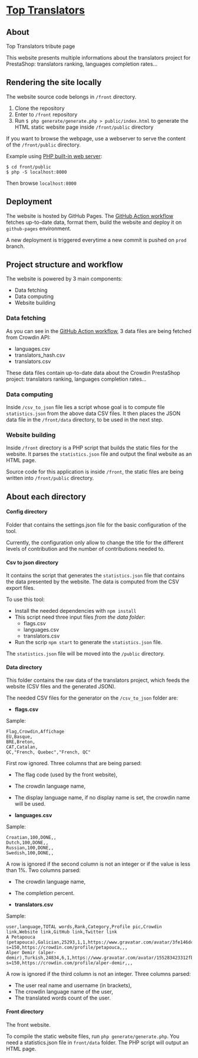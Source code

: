 # [Top Translators](https://translators.prestashop-project.org/)

## About

Top Translators tribute page

This website presents multiple informations about the translators project for PrestaShop: translators ranking, languages completion rates...

## Rendering the site locally

The website source code belongs in `/front` directory.

1. Clone the repository
2. Enter to `/front` repository
3. Run `$ php generate/generate.php > public/index.html` to generate the HTML static website page inside `/front/public` directory

If you want to browse the webpage, use a webserver to serve the content of the `/front/public` directory.

Example using [PHP built-in web server](https://www.php.net/manual/en/features.commandline.webserver.php):
```
$ cd front/public
$ php -S localhost:8000
```
Then browse `localhost:8000`

## Deployment

The website is hosted by GitHub Pages. The [GitHub Action workflow](https://github.com/PrestaShop/TopTranslators/blob/prod/.github/workflows/gh-pages.yml) fetches up-to-date data, format them, build the website and deploy it on `github-pages` environment.

A new deployment is triggered everytime a new commit is pushed on `prod` branch.

## Project structure and workflow

The website is powered by 3 main components:
- Data fetching
- Data computing
- Website building

### Data fetching

As you can see in the [GitHub Action workflow](https://github.com/PrestaShop/TopTranslators/blob/prod/.github/workflows/gh-pages.yml), 3 data files are being fetched from Crowdin API:
   - languages.csv
   - translators_hash.csv
   - translators.csv

These data files contain up-to-date data about the Crowdin PrestaShop project: translators ranking, languages completion rates...

### Data computing

Inside `/csv_to_json` file lies a script whose goal is to compute file `statistics.json` from the above data CSV files. It then places the JSON data file in the `/front/data` directory, to be used in the next step.

### Website building

Inside `/front` directory is a PHP script that builds the static files for the website. It parses the `statistics.json` file and output the final website as an HTML page.

Source code for this application is inside `/front`, the static files are being written into `/front/public` directory.

## About each directory

#### **Config** directory

Folder that contains the settings.json file for the basic configuration of the tool.

Currently, the configuration only allow to change the title for the different levels of contribution
and the number of contributions needed to.

#### **Csv to json** directory

It contains the script that generates the `statistics.json` file that contains the data presented by the website. The data is computed from the CSV export files.

To use this tool:
 - Install the needed dependencies with `npm install`
 - This script need three input files *from the data folder*:
   - flags.csv
   - languages.csv
   - translators.csv
 - Run the scrip `npm start` to generate the `statistics.json` file.

The `statistics.json` file will be moved into the `/public` directory.

#### **Data** directory

This folder contains the raw data of the translators project, which feeds the website (CSV files and the generated JSON).

The needed CSV files for the generator on the `/csv_to_json` folder are:

- **flags.csv**

Sample:
```
Flag,Crowdin,Affichage
EU,Basque,
BRE,Breton,
CAT,Catalan,
QC,"French, Quebec","French, QC"
```
First row ignored.
Three columns that are being parsed:
 - The flag code (used by the front website),
 - The crowdin language name,
 - The display language name, if no display name is set, the crowdin name will be used.

- **languages.csv**

Sample:
```
Croatian,100,DONE,,
Dutch,100,DONE,,
Russian,100,DONE,,
Swedish,100,DONE,,
```

A row is ignored if the second column is not an integer or if the value is less than 1%.
Two columns parsed:
 - The crowdin language name,
 - The completion percent.

- **translators.csv**

Sample:
```
user,language,TOTAL words,Rank,Category,Profile pic,Crowdin link,Website link,GitHub link,Twitter link
A Petapouca (petapouca),Galician,25293,1,1,https://www.gravatar.com/avatar/3fe146dc77a5b5f9a8c17394210baf09?s=150,https://crowdin.com/profile/petapouca,,,
Alper Demir (alper-demir),Turkish,24834,6,1,https://www.gravatar.com/avatar/155283423312fb422acc72b8ef875c38?s=150,https://crowdin.com/profile/alper-demir,,,
```

A row is ignored if the third column is not an integer.
Three columns parsed:
 - The user real name and username (in brackets),
 - The crowdin language name of the user,
 - The translated words count of the user.

#### **Front** directory

The front website.

To compile the static website files, run `php generate/generate.php`. You need a statistics.json file in `front/data` folder.
The PHP script will output an HTML page.
